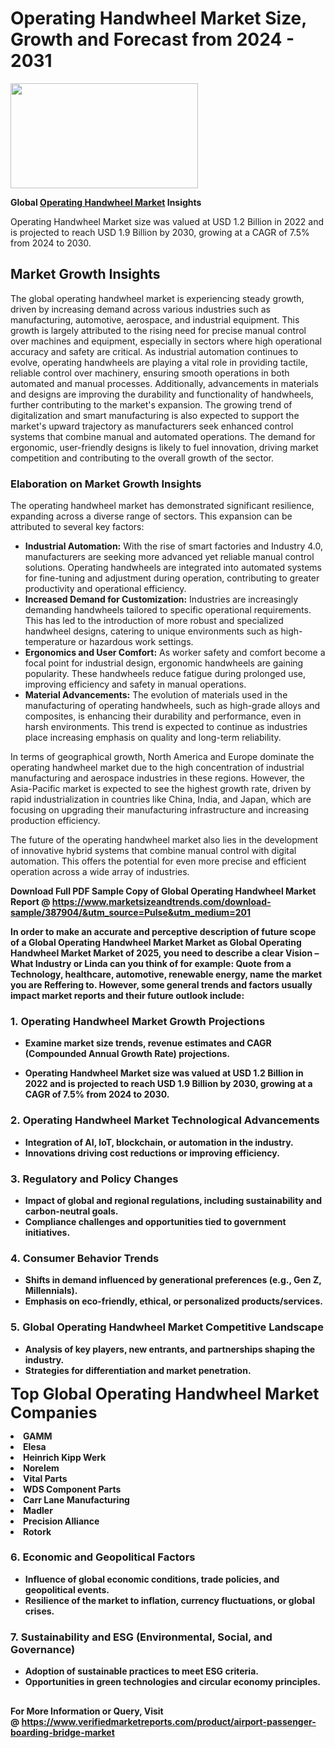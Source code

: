 <H1>Operating Handwheel Market Size, Growth and Forecast from 2024 - 2031</H1><img class="aligncenter size-medium wp-image-584254" src="https://thirdeyenews.in/wp-content/uploads/2024/09/Global-Market-Research-300x168.jpeg" alt="" width="300" height="168" /><p><strong>Global&nbsp;<a href="https://www.marketsizeandtrends.com/download-sample/387904/&amp;utm_source=Pulse&amp;utm_medium=201">Operating Handwheel Market</a> Insights</strong></p><p>Operating Handwheel Market size was valued at USD 1.2 Billion in 2022 and is projected to reach USD 1.9 Billion by 2030, growing at a CAGR of 7.5% from 2024 to 2030.</p><p><h2>Market Growth Insights</h2> <p>The global operating handwheel market is experiencing steady growth, driven by increasing demand across various industries such as manufacturing, automotive, aerospace, and industrial equipment. This growth is largely attributed to the rising need for precise manual control over machines and equipment, especially in sectors where high operational accuracy and safety are critical. As industrial automation continues to evolve, operating handwheels are playing a vital role in providing tactile, reliable control over machinery, ensuring smooth operations in both automated and manual processes. Additionally, advancements in materials and designs are improving the durability and functionality of handwheels, further contributing to the market's expansion. The growing trend of digitalization and smart manufacturing is also expected to support the market's upward trajectory as manufacturers seek enhanced control systems that combine manual and automated operations. The demand for ergonomic, user-friendly designs is likely to fuel innovation, driving market competition and contributing to the overall growth of the sector.</p> <p><strong></strong></p> <h3>Elaboration on Market Growth Insights</h3> <p>The operating handwheel market has demonstrated significant resilience, expanding across a diverse range of sectors. This expansion can be attributed to several key factors:</p> <ul> <li><strong>Industrial Automation:</strong> With the rise of smart factories and Industry 4.0, manufacturers are seeking more advanced yet reliable manual control solutions. Operating handwheels are integrated into automated systems for fine-tuning and adjustment during operation, contributing to greater productivity and operational efficiency.</li> <li><strong>Increased Demand for Customization:</strong> Industries are increasingly demanding handwheels tailored to specific operational requirements. This has led to the introduction of more robust and specialized handwheel designs, catering to unique environments such as high-temperature or hazardous work settings.</li> <li><strong>Ergonomics and User Comfort:</strong> As worker safety and comfort become a focal point for industrial design, ergonomic handwheels are gaining popularity. These handwheels reduce fatigue during prolonged use, improving efficiency and safety in manual operations.</li> <li><strong>Material Advancements:</strong> The evolution of materials used in the manufacturing of operating handwheels, such as high-grade alloys and composites, is enhancing their durability and performance, even in harsh environments. This trend is expected to continue as industries place increasing emphasis on quality and long-term reliability.</li> </ul> <p>In terms of geographical growth, North America and Europe dominate the operating handwheel market due to the high concentration of industrial manufacturing and aerospace industries in these regions. However, the Asia-Pacific market is expected to see the highest growth rate, driven by rapid industrialization in countries like China, India, and Japan, which are focusing on upgrading their manufacturing infrastructure and increasing production efficiency.</p> <p>The future of the operating handwheel market also lies in the development of innovative hybrid systems that combine manual control with digital automation. This offers the potential for even more precise and efficient operation across a wide array of industries.</p> <p><strong></p><p><span class=""><strong>Download Full PDF Sample Copy of Global Operating Handwheel Market Report</strong> @ <a href="https://www.marketsizeandtrends.com/download-sample/387904/&amp;utm_source=Pulse&amp;utm_medium=201" target="_blank">https://www.marketsizeandtrends.com/download-sample/387904/&amp;utm_source=Pulse&amp;utm_medium=201</a></span></p><p>In order to make an accurate and perceptive description of future scope of a Global&nbsp;Operating Handwheel Market Market as Global&nbsp;Operating Handwheel Market Market of 2025, you need to describe a clear Vision &ndash; What Industry or Linda can you think of for example: Quote from a Technology, healthcare, automotive, renewable energy, name the market you are Reffering to. However, some general trends and factors usually impact market reports and their future outlook include:</p><h3>1.&nbsp;<strong>Operating Handwheel Market Growth Projections</strong></h3><ul><li>Examine market size trends, revenue estimates and CAGR (Compounded Annual Growth Rate) projections.</li><li><p>Operating Handwheel Market size was valued at USD 1.2 Billion in 2022 and is projected to reach USD 1.9 Billion by 2030, growing at a CAGR of 7.5% from 2024 to 2030.</p></li></ul><h3>2.&nbsp;<strong>Operating Handwheel Market Technological Advancements</strong></h3><ul><li>Integration of AI, IoT, blockchain, or automation in the industry.</li><li>Innovations driving cost reductions or improving efficiency.</li></ul><h3>3.&nbsp;<strong>Regulatory and Policy Changes</strong></h3><ul><li>Impact of global and regional regulations, including sustainability and carbon-neutral goals.</li><li>Compliance challenges and opportunities tied to government initiatives.</li></ul><h3>4.&nbsp;<strong>Consumer Behavior Trends</strong></h3><ul><li>Shifts in demand influenced by generational preferences (e.g., Gen Z, Millennials).</li><li>Emphasis on eco-friendly, ethical, or personalized products/services.</li></ul><h3>5.&nbsp;<strong>Global Operating Handwheel Market Competitive Landscape</strong></h3><ul><li>Analysis of key players, new entrants, and partnerships shaping the industry.</li><li>Strategies for differentiation and market penetration.</li></ul><p data-pm-slice="1 1 []"><span style="color: inherit; font-family: inherit; font-size: 25px;">Top Global Operating Handwheel Market Companies</span></p><div class="" data-test-id=""><p><li>GAMM</li><li> Elesa</li><li> Heinrich Kipp Werk</li><li> Norelem</li><li> Vital Parts</li><li> WDS Component Parts</li><li> Carr Lane Manufacturing</li><li> Madler</li><li> Precision Alliance</li><li> Rotork</li></p></div><h3>6.&nbsp;<strong>Economic and Geopolitical Factors</strong></h3><ul><li>Influence of global economic conditions, trade policies, and geopolitical events.</li><li>Resilience of the market to inflation, currency fluctuations, or global crises.</li></ul><h3>7.&nbsp;<strong>Sustainability and ESG (Environmental, Social, and Governance)</strong></h3><ul><li>Adoption of sustainable practices to meet ESG criteria.</li><li>Opportunities in green technologies and circular economy principles.</li></ul><h2><strong style="font-size: 14px;">For More Information or Query, Visit @&nbsp;</strong><a style="background-color: #ffffff; font-size: 14px;" href="https://www.marketsizeandtrends.com/report/operating-handwheel-market/" target="_blank">https://www.verifiedmarketreports.com/product/airport-passenger-boarding-bridge-market</a></h2>
